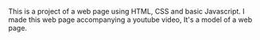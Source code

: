 This is a project of a web page using HTML, CSS and basic Javascript.
I made this web page accompanying a youtube video, It's a model of a web page.

